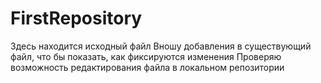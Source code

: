 # FirstRepository
Здесь находится исходный файл
Вношу добавления в существующий файл, что бы показать, как фиксируются изменения
Проверяю возможность редактирования файла в локальном репозитории

